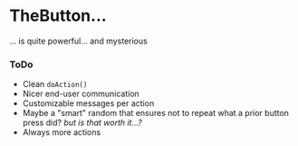 # TheButton...
... is quite powerful... and mysterious

### ToDo
* Clean `doAction()`
* Nicer end-user communication
* Customizable messages per action
* Maybe a "smart" random that ensures not to repeat what a prior button press did? _but is that worth it...?_
* Always more actions
